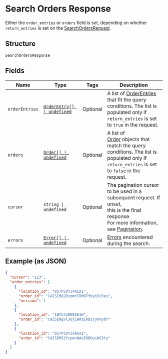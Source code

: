 
# Search Orders Response

Either the `order_entries` or `orders` field is set, depending on whether
`return_entries` is set on the [SearchOrdersRequest](/doc/api/orders.md#search-orders).

## Structure

`SearchOrdersResponse`

## Fields

| Name | Type | Tags | Description |
|  --- | --- | --- | --- |
| `orderEntries` | [`OrderEntry[] \| undefined`](/doc/models/order-entry.md) | Optional | A list of [OrderEntries](/doc/models/order-entry.md) that fit the query<br>conditions. The list is populated only if `return_entries` is set to `true` in the request. |
| `orders` | [`Order[] \| undefined`](/doc/models/order.md) | Optional | A list of<br>[Order](/doc/models/order.md) objects that match the query conditions. The list is populated only if<br>`return_entries` is set to `false` in the request. |
| `cursor` | `string \| undefined` | Optional | The pagination cursor to be used in a subsequent request. If unset,<br>this is the final response.<br>For more information, see [Pagination](https://developer.squareup.com/docs/basics/api101/pagination). |
| `errors` | [`Error[] \| undefined`](/doc/models/error.md) | Optional | [Errors](/doc/models/error.md) encountered during the search. |

## Example (as JSON)

```json
{
  "cursor": "123",
  "order_entries": [
    {
      "location_id": "057P5VYJ4A5X1",
      "order_id": "CAISEM82RcpmcFBM0TfOyiHV3es",
      "version": 1
    },
    {
      "location_id": "18YC4JDH91E1H",
      "order_id": "CAISENgvlJ6jLWAzERDzjyHVybY"
    },
    {
      "location_id": "057P5VYJ4A5X1",
      "order_id": "CAISEM52YcpmcWAzERDOyiWS3ty"
    }
  ]
}
```

